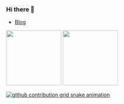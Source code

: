 ### Hi there 👋

<!--
**gxggxl/gxggxl** is a ✨ _special_ ✨ repository because its `README.md` (this file) appears on your GitHub profile.

Here are some ideas to get you started:

- 🔭 I’m currently working on ...
- 🌱 I’m currently learning ...
- 👯 I’m looking to collaborate on ...
- 🤔 I’m looking for help with ...
- 💬 Ask me about ...
- 📫 How to reach me: ...
- 😄 Pronouns: ...
- ⚡ Fun fact: ...
[![Anurag's github stats](https://github-readme-stats.vercel.app/api?username=gxggxl)](https://github.com/gxggxl)
[![Top Langs](https://github-readme-stats.vercel.app/api/top-langs/?username=gxggxl)](https://github.com/gxggxl)

[![Anurag's github stats](https://github-readme-stats.vercel.app/api?username=gxggxl&show_icons=true&count_private=true&title_color=006400&text_color=000080&bg_color=30,00FFFF,40E0D0,00CED1)](https://github.com/gxggxl)
[![Top Langs](https://github-readme-stats.vercel.app/api/top-langs/?username=gxggxl&title_color=006400&text_color=000080&layout=compact&bg_color=30,00FFFF,40E0D0,00CED1)](https://github.com/gxggxl)

<a href="https://github.com/gxggxl"><img src="https://avatars.githubusercontent.com/u/41374599?s=96&v=4" height=150 /></a>
-->

- [Blog](https://gxusb.com)

<a href="https://github.com/gxggxl"><img src="https://github-readme-stats.vercel.app/api?username=gxggxl&show_icons=true&count_private=true&title_color=006400&text_color=000080&bg_color=30,00FFFF,40E0D0,00CED1" height="150" /></a>
<a href="https://github.com/gxggxl"><img src="https://github-readme-stats.vercel.app/api/top-langs/?username=gxggxl&title_color=006400&text_color=000080&layout=compact&bg_color=30,00FFFF,40E0D0,00CED1" height="150" /></a>

[![github contribution grid snake animation](https://cdn.jsdelivr.net/gh/gxggxl/gxggxl@output/github-contribution-grid-snake.svg)](https://github.com/gxggxl)
